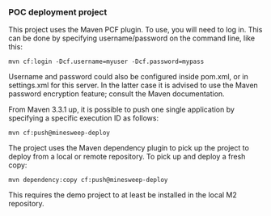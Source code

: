 ### POC deployment project

This project uses the Maven PCF plugin.
To use, you will need to log in. This can be done by specifying username/password on the command line, 
like this:

    mvn cf:login -Dcf.username=myuser -Dcf.password=mypass
    
Username and password could also be configured inside pom.xml, or in settings.xml for this server.
In the latter case it is advised to use the Maven password encryption feature; consult the Maven 
documentation.

From Maven 3.3.1 up, it is possible to push one single application by specifying a specific execution
ID as follows:

    mvn cf:push@minesweep-deploy
    
The project uses the Maven dependency plugin to pick up the project to deploy from a local or
remote repository. To pick up and deploy a fresh copy:

    mvn dependency:copy cf:push@minesweep-deploy
    
This requires the demo project to at least be installed in the local M2 repository.
